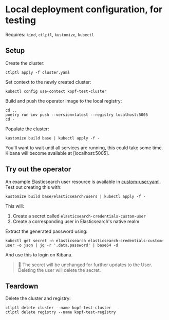 # Local deployment configuration, for testing

Requires: `kind`, `ctlptl`, `kustomize`, `kubectl`

## Setup

Create the cluster:

```shell
ctlptl apply -f cluster.yaml
```

Set context to the newly created cluster:

```shell
kubectl config use-context kopf-test-cluster
```

Build and push the operator image to the local registry:

```shell
cd ..
poetry run inv push --version=latest --registry localhost:5005
cd -
```

Populate the cluster:

```shell
kustomize build base | kubectl apply -f -
```

You'll want to wait until all services are running, this could take some time.  Kibana will become available at [localhost:5005].

## Try out the operator

An example Elasticsearch user resource is available in [custom-user.yaml](base/elasticsearch/users/custom-user.yaml).  Test out creating this with:

```shell
kustomize build base/elasticsearch/users | kubectl apply -f -
```

This will:
1. Create a secret called `elasticsearch-credentials-custom-user`
1. Create a corresponding user in Elasticsearch's native realm

Extract the generated password using:

```shell
kubectl get secret -n elasticsearch elasticsearch-credentials-custom-user -o json | jq -r '.data.password' | base64 -d
```

And use this to login on Kibana.

> :memo: The secret will be unchanged for further updates to the User.  Deleting the user will delete the secret.

## Teardown

Delete the cluster and registry:

```shell
ctlptl delete cluster --name kopf-test-cluster
ctlptl delete registry --name kopf-test-registry
```
